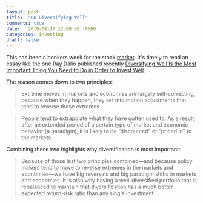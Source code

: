 ```yaml
---
layout: post
title:  "On Diversifying Well"
comments: true
date:   2019-08-17 12:00:00 -0500
categories: investing
draft: false
---
```


This has been a bonkers week for the stock [market](https://ca.finance.yahoo.com/quote/%5EDJI?p=^DJI). It's timely to read an essay like the one Ray Dalio published recently [Diversifying Well Is the Most Important Thing You Need to Do in Order to Invest Well](https://www.linkedin.com/pulse/diversifying-well-most-important-thing-you-need-do-order-ray-dalio/?published=t). 

The reason comes down to two principles:

> Extreme moves in markets and economies are largely self-correcting, because when they happen, they set into motion adjustments that tend to reverse those extremes

> People tend to extrapolate what they have gotten used to. As a result, after an extended period of a certain type of market and economic behavior (a paradigm), it is likely to be “discounted” or “priced in” to the markets.

Combining these two highlights why diversification is most important:

> Because of those last two principles combined—and because policy makers tend to move to reverse extremes in the markets and economies—we have big reversals and big paradigm shifts in markets and economies. It is also why having a well-diversified portfolio that is rebalanced to maintain that diversification has a much better expected return-risk ratio than any single investment.

